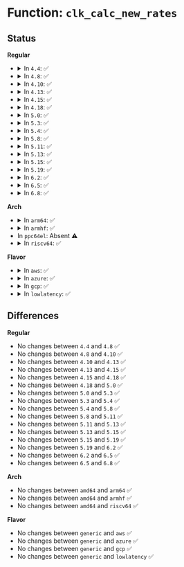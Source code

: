 # Function: <code>clk_calc_new_rates</code>

## Status
<b>Regular</b>
<ul>
<li>
<details>
<summary>In <code>4.4</code>: ✅</summary>

```c
struct clk_core *clk_calc_new_rates(struct clk_core *core, long unsigned int rate);
```

**Collision:** Unique Static

**Inline:** No

**Transformation:** False

**Instances:**

```
In drivers/clk/clk.c (ffffffff816e63a0)
Location: drivers/clk/clk.c:1294
Inline: False
Direct callers:
  - drivers/clk/clk.c:clk_calc_new_rates
  - drivers/clk/clk.c:clk_calc_new_rates
  - drivers/clk/clk.c:clk_change_rate
```
**Symbols:**

```
ffffffff816e63a0-ffffffff816e6653: clk_calc_new_rates (STB_LOCAL)
```
</details>
</li>
<li>
<details>
<summary>In <code>4.8</code>: ✅</summary>

```c
struct clk_core *clk_calc_new_rates(struct clk_core *core, long unsigned int rate);
```

**Collision:** Unique Static

**Inline:** No

**Transformation:** False

**Instances:**

```
In drivers/clk/clk.c (ffffffff81749c10)
Location: drivers/clk/clk.c:1333
Inline: False
Direct callers:
  - drivers/clk/clk.c:clk_change_rate
  - drivers/clk/clk.c:clk_calc_new_rates
  - drivers/clk/clk.c:clk_calc_new_rates
```
**Symbols:**

```
ffffffff81749c10-ffffffff81749ed1: clk_calc_new_rates (STB_LOCAL)
```
</details>
</li>
<li>
<details>
<summary>In <code>4.10</code>: ✅</summary>

```c
struct clk_core *clk_calc_new_rates(struct clk_core *core, long unsigned int rate);
```

**Collision:** Unique Static

**Inline:** No

**Transformation:** False

**Instances:**

```
In drivers/clk/clk.c (ffffffff81532490)
Location: drivers/clk/clk.c:1333
Inline: False
Direct callers:
  - drivers/clk/clk.c:clk_change_rate
  - drivers/clk/clk.c:clk_calc_new_rates
  - drivers/clk/clk.c:clk_calc_new_rates
```
**Symbols:**

```
ffffffff81532490-ffffffff81532751: clk_calc_new_rates (STB_LOCAL)
```
</details>
</li>
<li>
<details>
<summary>In <code>4.13</code>: ✅</summary>

```c
struct clk_core *clk_calc_new_rates(struct clk_core *core, long unsigned int rate);
```

**Collision:** Unique Static

**Inline:** No

**Transformation:** False

**Instances:**

```
In drivers/clk/clk.c (ffffffff81545960)
Location: drivers/clk/clk.c:1335
Inline: False
Direct callers:
  - drivers/clk/clk.c:clk_change_rate
  - drivers/clk/clk.c:clk_calc_new_rates
  - drivers/clk/clk.c:clk_calc_new_rates
```
**Symbols:**

```
ffffffff81545960-ffffffff81545c1c: clk_calc_new_rates (STB_LOCAL)
```
</details>
</li>
<li>
<details>
<summary>In <code>4.15</code>: ✅</summary>

```c
struct clk_core *clk_calc_new_rates(struct clk_core *core, long unsigned int rate);
```

**Collision:** Unique Static

**Inline:** No

**Transformation:** False

**Instances:**

```
In drivers/clk/clk.c (ffffffff815a92e0)
Location: drivers/clk/clk.c:1412
Inline: False
Direct callers:
  - drivers/clk/clk.c:clk_change_rate
  - drivers/clk/clk.c:clk_calc_new_rates
  - drivers/clk/clk.c:clk_calc_new_rates
```
**Symbols:**

```
ffffffff815a92e0-ffffffff815a95b3: clk_calc_new_rates (STB_LOCAL)
```
</details>
</li>
<li>
<details>
<summary>In <code>4.18</code>: ✅</summary>

```c
struct clk_core *clk_calc_new_rates(struct clk_core *core, long unsigned int rate);
```

**Collision:** Unique Static

**Inline:** No

**Transformation:** False

**Instances:**

```
In drivers/clk/clk.c (ffffffff815e0c90)
Location: drivers/clk/clk.c:1621
Inline: False
Direct callers:
  - drivers/clk/clk.c:clk_change_rate
  - drivers/clk/clk.c:clk_calc_new_rates
  - drivers/clk/clk.c:clk_calc_new_rates
```
**Symbols:**

```
ffffffff815e0c90-ffffffff815e0ecd: clk_calc_new_rates (STB_LOCAL)
```
</details>
</li>
<li>
<details>
<summary>In <code>5.0</code>: ✅</summary>

```c
struct clk_core *clk_calc_new_rates(struct clk_core *core, long unsigned int rate);
```

**Collision:** Unique Static

**Inline:** No

**Transformation:** False

**Instances:**

```
In drivers/clk/clk.c (ffffffff815faae0)
Location: drivers/clk/clk.c:1737
Inline: False
Direct callers:
  - drivers/clk/clk.c:clk_change_rate
  - drivers/clk/clk.c:clk_calc_new_rates
  - drivers/clk/clk.c:clk_calc_new_rates
```
**Symbols:**

```
ffffffff815faae0-ffffffff815fad16: clk_calc_new_rates (STB_LOCAL)
```
</details>
</li>
<li>
<details>
<summary>In <code>5.3</code>: ✅</summary>

```c
struct clk_core *clk_calc_new_rates(struct clk_core *core, long unsigned int rate);
```

**Collision:** Unique Static

**Inline:** No

**Transformation:** False

**Instances:**

```
In drivers/clk/clk.c (ffffffff8162d120)
Location: drivers/clk/clk.c:1873
Inline: False
Direct callers:
  - drivers/clk/clk.c:clk_change_rate
  - drivers/clk/clk.c:clk_calc_new_rates
  - drivers/clk/clk.c:clk_calc_new_rates
```
**Symbols:**

```
ffffffff8162d120-ffffffff8162d35d: clk_calc_new_rates (STB_LOCAL)
```
</details>
</li>
<li>
<details>
<summary>In <code>5.4</code>: ✅</summary>

```c
struct clk_core *clk_calc_new_rates(struct clk_core *core, long unsigned int rate);
```

**Collision:** Unique Static

**Inline:** No

**Transformation:** False

**Instances:**

```
In drivers/clk/clk.c (ffffffff8164e7e0)
Location: drivers/clk/clk.c:1881
Inline: False
Direct callers:
  - drivers/clk/clk.c:clk_change_rate
  - drivers/clk/clk.c:clk_calc_new_rates
  - drivers/clk/clk.c:clk_calc_new_rates
```
**Symbols:**

```
ffffffff8164e7e0-ffffffff8164ea1d: clk_calc_new_rates (STB_LOCAL)
```
</details>
</li>
<li>
<details>
<summary>In <code>5.8</code>: ✅</summary>

```c
struct clk_core *clk_calc_new_rates(struct clk_core *core, long unsigned int rate);
```

**Collision:** Unique Static

**Inline:** No

**Transformation:** False

**Instances:**

```
In drivers/clk/clk.c (ffffffff816fdd80)
Location: drivers/clk/clk.c:1902
Inline: False
Direct callers:
  - drivers/clk/clk.c:clk_change_rate
  - drivers/clk/clk.c:clk_calc_new_rates
  - drivers/clk/clk.c:clk_calc_new_rates
```
**Symbols:**

```
ffffffff816fdd80-ffffffff816fdfc1: clk_calc_new_rates (STB_LOCAL)
```
</details>
</li>
<li>
<details>
<summary>In <code>5.11</code>: ✅</summary>

```c
struct clk_core *clk_calc_new_rates(struct clk_core *core, long unsigned int rate);
```

**Collision:** Unique Static

**Inline:** No

**Transformation:** False

**Instances:**

```
In drivers/clk/clk.c (ffffffff8171af60)
Location: drivers/clk/clk.c:1911
Inline: False
Direct callers:
  - drivers/clk/clk.c:clk_change_rate
  - drivers/clk/clk.c:clk_calc_new_rates
  - drivers/clk/clk.c:clk_calc_new_rates
```
**Symbols:**

```
ffffffff8171af60-ffffffff8171b1a1: clk_calc_new_rates (STB_LOCAL)
```
</details>
</li>
<li>
<details>
<summary>In <code>5.13</code>: ✅</summary>

```c
struct clk_core *clk_calc_new_rates(struct clk_core *core, long unsigned int rate);
```

**Collision:** Unique Static

**Inline:** No

**Transformation:** False

**Instances:**

```
In drivers/clk/clk.c (ffffffff816fc030)
Location: drivers/clk/clk.c:1932
Inline: False
Direct callers:
  - drivers/clk/clk.c:clk_change_rate
  - drivers/clk/clk.c:clk_calc_new_rates
  - drivers/clk/clk.c:clk_calc_new_rates
```
**Symbols:**

```
ffffffff816fc030-ffffffff816fc284: clk_calc_new_rates (STB_LOCAL)
```
</details>
</li>
<li>
<details>
<summary>In <code>5.15</code>: ✅</summary>

```c
struct clk_core *clk_calc_new_rates(struct clk_core *core, long unsigned int rate);
```

**Collision:** Unique Static

**Inline:** No

**Transformation:** False

**Instances:**

```
In drivers/clk/clk.c (ffffffff81777df0)
Location: drivers/clk/clk.c:1932
Inline: False
Direct callers:
  - drivers/clk/clk.c:clk_change_rate
  - drivers/clk/clk.c:clk_calc_new_rates
  - drivers/clk/clk.c:clk_calc_new_rates
```
**Symbols:**

```
ffffffff81777df0-ffffffff81778054: clk_calc_new_rates (STB_LOCAL)
```
</details>
</li>
<li>
<details>
<summary>In <code>5.19</code>: ✅</summary>

```c
struct clk_core *clk_calc_new_rates(struct clk_core *core, long unsigned int rate);
```

**Collision:** Unique Static

**Inline:** No

**Transformation:** False

**Instances:**

```
In drivers/clk/clk.c (ffffffff818ae0e0)
Location: drivers/clk/clk.c:1946
Inline: False
Direct callers:
  - drivers/clk/clk.c:clk_change_rate
  - drivers/clk/clk.c:clk_calc_new_rates
  - drivers/clk/clk.c:clk_calc_new_rates
```
**Symbols:**

```
ffffffff818ae0e0-ffffffff818ae36d: clk_calc_new_rates (STB_LOCAL)
```
</details>
</li>
<li>
<details>
<summary>In <code>6.2</code>: ✅</summary>

```c
struct clk_core *clk_calc_new_rates(struct clk_core *core, long unsigned int rate);
```

**Collision:** Unique Static

**Inline:** No

**Transformation:** False

**Instances:**

```
In drivers/clk/clk.c (ffffffff819fa520)
Location: drivers/clk/clk.c:2127
Inline: False
Direct callers:
  - drivers/clk/clk.c:clk_change_rate
  - drivers/clk/clk.c:clk_calc_new_rates
  - drivers/clk/clk.c:clk_calc_new_rates
```
**Symbols:**

```
ffffffff819fa520-ffffffff819fa800: clk_calc_new_rates (STB_LOCAL)
```
</details>
</li>
<li>
<details>
<summary>In <code>6.5</code>: ✅</summary>

```c
struct clk_core *clk_calc_new_rates(struct clk_core *core, long unsigned int rate);
```

**Collision:** Unique Static

**Inline:** No

**Transformation:** False

**Instances:**

```
In drivers/clk/clk.c (ffffffff81a42d00)
Location: drivers/clk/clk.c:2172
Inline: False
Direct callers:
  - drivers/clk/clk.c:clk_change_rate
  - drivers/clk/clk.c:clk_calc_new_rates
  - drivers/clk/clk.c:clk_calc_new_rates
```
**Symbols:**

```
ffffffff81a42d00-ffffffff81a42fe0: clk_calc_new_rates (STB_LOCAL)
```
</details>
</li>
<li>
<details>
<summary>In <code>6.8</code>: ✅</summary>

```c
struct clk_core *clk_calc_new_rates(struct clk_core *core, long unsigned int rate);
```

**Collision:** Unique Static

**Inline:** No

**Transformation:** False

**Instances:**

```
In drivers/clk/clk.c (ffffffff81a8e810)
Location: drivers/clk/clk.c:2172
Inline: False
Direct callers:
  - drivers/clk/clk.c:clk_change_rate
  - drivers/clk/clk.c:clk_calc_new_rates
  - drivers/clk/clk.c:clk_calc_new_rates
```
**Symbols:**

```
ffffffff81a8e810-ffffffff81a8eaf0: clk_calc_new_rates (STB_LOCAL)
```
</details>
</li>
</ul>
<b>Arch</b>
<ul>
<li>
<details>
<summary>In <code>arm64</code>: ✅</summary>

```c
struct clk_core *clk_calc_new_rates(struct clk_core *core, long unsigned int rate);
```

**Collision:** Unique Static

**Inline:** No

**Transformation:** False

**Instances:**

```
In drivers/clk/clk.c (ffff8000107bdce8)
Location: drivers/clk/clk.c:1881
Inline: False
Direct callers:
  - drivers/clk/clk.c:clk_change_rate
  - drivers/clk/clk.c:clk_calc_new_rates
  - drivers/clk/clk.c:clk_calc_new_rates
```
**Symbols:**

```
ffff8000107bdce8-ffff8000107bdf50: clk_calc_new_rates (STB_LOCAL)
```
</details>
</li>
<li>
<details>
<summary>In <code>armhf</code>: ✅</summary>

```c
struct clk_core *clk_calc_new_rates(struct clk_core *core, long unsigned int rate);
```

**Collision:** Unique Static

**Inline:** No

**Transformation:** False

**Instances:**

```
In drivers/clk/clk.c (c08e96e4)
Location: drivers/clk/clk.c:1881
Inline: False
Direct callers:
  - drivers/clk/clk.c:clk_change_rate
  - drivers/clk/clk.c:clk_calc_new_rates
  - drivers/clk/clk.c:clk_calc_new_rates
```
**Symbols:**

```
c08e96e4-c08e9948: clk_calc_new_rates (STB_LOCAL)
```
</details>
</li>
<li>
In <code>ppc64el</code>: Absent ⚠️
</li>
<li>
<details>
<summary>In <code>riscv64</code>: ✅</summary>

```c
struct clk_core *clk_calc_new_rates(struct clk_core *core, long unsigned int rate);
```

**Collision:** Unique Static

**Inline:** No

**Transformation:** False

**Instances:**

```
In drivers/clk/clk.c (ffffffe00050d29e)
Location: drivers/clk/clk.c:1881
Inline: False
Direct callers:
  - drivers/clk/clk.c:clk_change_rate
  - drivers/clk/clk.c:clk_calc_new_rates
  - drivers/clk/clk.c:clk_calc_new_rates
```
**Symbols:**

```
ffffffe00050d29e-ffffffe00050d470: clk_calc_new_rates (STB_LOCAL)
```
</details>
</li>
</ul>
<b>Flavor</b>
<ul>
<li>
<details>
<summary>In <code>aws</code>: ✅</summary>

```c
struct clk_core *clk_calc_new_rates(struct clk_core *core, long unsigned int rate);
```

**Collision:** Unique Static

**Inline:** No

**Transformation:** False

**Instances:**

```
In drivers/clk/clk.c (ffffffff81614840)
Location: drivers/clk/clk.c:1881
Inline: False
Direct callers:
  - drivers/clk/clk.c:clk_change_rate
  - drivers/clk/clk.c:clk_calc_new_rates
  - drivers/clk/clk.c:clk_calc_new_rates
```
**Symbols:**

```
ffffffff81614840-ffffffff81614a7d: clk_calc_new_rates (STB_LOCAL)
```
</details>
</li>
<li>
<details>
<summary>In <code>azure</code>: ✅</summary>

```c
struct clk_core *clk_calc_new_rates(struct clk_core *core, long unsigned int rate);
```

**Collision:** Unique Static

**Inline:** No

**Transformation:** False

**Instances:**

```
In drivers/clk/clk.c (ffffffff81608d70)
Location: drivers/clk/clk.c:1881
Inline: False
Direct callers:
  - drivers/clk/clk.c:clk_change_rate
  - drivers/clk/clk.c:clk_calc_new_rates
  - drivers/clk/clk.c:clk_calc_new_rates
```
**Symbols:**

```
ffffffff81608d70-ffffffff81608fad: clk_calc_new_rates (STB_LOCAL)
```
</details>
</li>
<li>
<details>
<summary>In <code>gcp</code>: ✅</summary>

```c
struct clk_core *clk_calc_new_rates(struct clk_core *core, long unsigned int rate);
```

**Collision:** Unique Static

**Inline:** No

**Transformation:** False

**Instances:**

```
In drivers/clk/clk.c (ffffffff81642620)
Location: drivers/clk/clk.c:1881
Inline: False
Direct callers:
  - drivers/clk/clk.c:clk_change_rate
  - drivers/clk/clk.c:clk_calc_new_rates
  - drivers/clk/clk.c:clk_calc_new_rates
```
**Symbols:**

```
ffffffff81642620-ffffffff8164285d: clk_calc_new_rates (STB_LOCAL)
```
</details>
</li>
<li>
<details>
<summary>In <code>lowlatency</code>: ✅</summary>

```c
struct clk_core *clk_calc_new_rates(struct clk_core *core, long unsigned int rate);
```

**Collision:** Unique Static

**Inline:** No

**Transformation:** False

**Instances:**

```
In drivers/clk/clk.c (ffffffff8165ca30)
Location: drivers/clk/clk.c:1881
Inline: False
Direct callers:
  - drivers/clk/clk.c:clk_change_rate
  - drivers/clk/clk.c:clk_calc_new_rates
  - drivers/clk/clk.c:clk_calc_new_rates
```
**Symbols:**

```
ffffffff8165ca30-ffffffff8165cc6d: clk_calc_new_rates (STB_LOCAL)
```
</details>
</li>
</ul>

## Differences
<b>Regular</b>
<ul>
<li>
No changes between <code>4.4</code> and <code>4.8</code> ✅
</li>
<li>
No changes between <code>4.8</code> and <code>4.10</code> ✅
</li>
<li>
No changes between <code>4.10</code> and <code>4.13</code> ✅
</li>
<li>
No changes between <code>4.13</code> and <code>4.15</code> ✅
</li>
<li>
No changes between <code>4.15</code> and <code>4.18</code> ✅
</li>
<li>
No changes between <code>4.18</code> and <code>5.0</code> ✅
</li>
<li>
No changes between <code>5.0</code> and <code>5.3</code> ✅
</li>
<li>
No changes between <code>5.3</code> and <code>5.4</code> ✅
</li>
<li>
No changes between <code>5.4</code> and <code>5.8</code> ✅
</li>
<li>
No changes between <code>5.8</code> and <code>5.11</code> ✅
</li>
<li>
No changes between <code>5.11</code> and <code>5.13</code> ✅
</li>
<li>
No changes between <code>5.13</code> and <code>5.15</code> ✅
</li>
<li>
No changes between <code>5.15</code> and <code>5.19</code> ✅
</li>
<li>
No changes between <code>5.19</code> and <code>6.2</code> ✅
</li>
<li>
No changes between <code>6.2</code> and <code>6.5</code> ✅
</li>
<li>
No changes between <code>6.5</code> and <code>6.8</code> ✅
</li>
</ul>
<b>Arch</b>
<ul>
<li>
No changes between <code>amd64</code> and <code>arm64</code> ✅
</li>
<li>
No changes between <code>amd64</code> and <code>armhf</code> ✅
</li>
<li>
No changes between <code>amd64</code> and <code>riscv64</code> ✅
</li>
</ul>
<b>Flavor</b>
<ul>
<li>
No changes between <code>generic</code> and <code>aws</code> ✅
</li>
<li>
No changes between <code>generic</code> and <code>azure</code> ✅
</li>
<li>
No changes between <code>generic</code> and <code>gcp</code> ✅
</li>
<li>
No changes between <code>generic</code> and <code>lowlatency</code> ✅
</li>
</ul>
